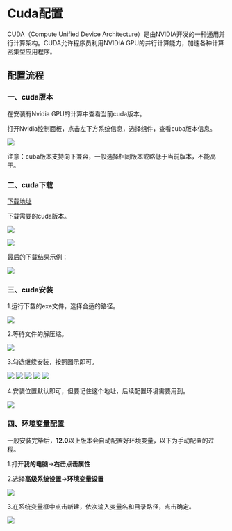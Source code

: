 # Cuda配置

CUDA（Compute Unified Device Architecture）是由NVIDIA开发的一种通用并行计算架构。CUDA允许程序员利用NVIDIA GPU的并行计算能力，加速各种计算密集型应用程序。

## 配置流程 

### 一、cuda版本

在安装有Nvidia GPU的计算中查看当前cuda版本。

打开Nvidia控制面板，点击左下方系统信息，选择组件，查看cuba版本信息。

![](pic/image(1))

注意：cuba版本支持向下兼容，一般选择相同版本或略低于当前版本，不能高于。

### 二、cuda下载

[下载地址](https://developer.nvidia.com/cuda-toolkit-archive)

下载需要的cuda版本。

![](pic/image(2))

![](pic/image(3))

最后的下载结果示例：

![](pic/image(4))

### 三、cuda安装

1.运行下载的exe文件，选择合适的路径。

![](pic/image(5).png)

2.等待文件的解压缩。

![](pic/image(6))

3.勾选继续安装，按照图示即可。

![](pic/image(7))
![](pic/image(8))
![](pic/image(9))
![](pic/image(10))
![](pic/image(11))

4.安装位置默认即可，但要记住这个地址，后续配置环境需要用到。

![](pic/image(12).png)

### 四、环境变量配置

一般安装完毕后，**12.0**以上版本会自动配置好环境变量，以下为手动配置的过程。

1.打开**我的电脑**->**右击点击属性**

2.选择**高级系统设置**->**环境变量设置**

![](pic/image(13))

3.在系统变量框中点击新建，依次输入变量名和目录路径，点击确定。

![](pic/image(14))







